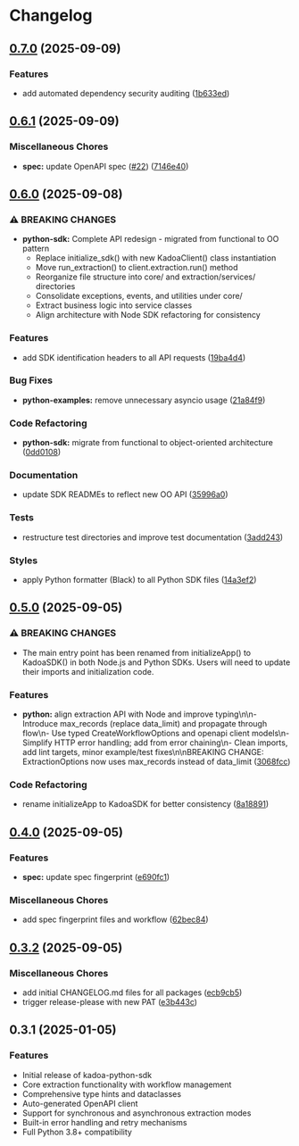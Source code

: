 # Changelog

## [0.7.0](https://github.com/kadoa-org/kadoa-sdks/compare/python-sdk-v0.6.1...python-sdk-v0.7.0) (2025-09-09)


### Features

* add automated dependency security auditing ([1b633ed](https://github.com/kadoa-org/kadoa-sdks/commit/1b633ed8af3b56e6815e72d959cda9c540f99a17))

## [0.6.1](https://github.com/kadoa-org/kadoa-sdks/compare/python-sdk-v0.6.0...python-sdk-v0.6.1) (2025-09-09)


### Miscellaneous Chores

* **spec:** update OpenAPI spec ([#22](https://github.com/kadoa-org/kadoa-sdks/issues/22)) ([7146e40](https://github.com/kadoa-org/kadoa-sdks/commit/7146e40b8c6f4cb9055d09593f56db4c2533ca5b))

## [0.6.0](https://github.com/kadoa-org/kadoa-sdks/compare/python-sdk-v0.5.0...python-sdk-v0.6.0) (2025-09-08)


### ⚠ BREAKING CHANGES

* **python-sdk:** Complete API redesign - migrated from functional to OO pattern
    - Replace initialize_sdk() with new KadoaClient() class instantiation
    - Move run_extraction() to client.extraction.run() method
    - Reorganize file structure into core/ and extraction/services/ directories
    - Consolidate exceptions, events, and utilities under core/
    - Extract business logic into service classes
    - Align architecture with Node SDK refactoring for consistency

### Features

* add SDK identification headers to all API requests ([19ba4d4](https://github.com/kadoa-org/kadoa-sdks/commit/19ba4d4b42e76b70bc3d1f37a5fc677a59458132))


### Bug Fixes

* **python-examples:** remove unnecessary asyncio usage ([21a84f9](https://github.com/kadoa-org/kadoa-sdks/commit/21a84f96c264b6a17972a70433961373f8b9af5e))


### Code Refactoring

* **python-sdk:** migrate from functional to object-oriented architecture ([0dd0108](https://github.com/kadoa-org/kadoa-sdks/commit/0dd01085cbe05534a36b1df44b9acb7e80e8245a))


### Documentation

* update SDK READMEs to reflect new OO API ([35996a0](https://github.com/kadoa-org/kadoa-sdks/commit/35996a07e903d0486480f6e305d4714beeb4ae07))


### Tests

* restructure test directories and improve test documentation ([3add243](https://github.com/kadoa-org/kadoa-sdks/commit/3add24317e1ed55049a88a998986a0144e30ce12))


### Styles

* apply Python formatter (Black) to all Python SDK files ([14a3ef2](https://github.com/kadoa-org/kadoa-sdks/commit/14a3ef29a1a393d16ad95bebdc9d6f90198ec635))

## [0.5.0](https://github.com/kadoa-org/kadoa-sdks/compare/python-sdk-v0.4.0...python-sdk-v0.5.0) (2025-09-05)


### ⚠ BREAKING CHANGES

* The main entry point has been renamed from initializeApp() to KadoaSDK() in both Node.js and Python SDKs. Users will need to update their imports and initialization code.

### Features

* **python:** align extraction API with Node and improve typing\n\n- Introduce max_records (replace data_limit) and propagate through flow\n- Use typed CreateWorkflowOptions and openapi client models\n- Simplify HTTP error handling; add from error chaining\n- Clean imports, add lint targets, minor example/test fixes\n\nBREAKING CHANGE: ExtractionOptions now uses max_records instead of data_limit ([3068fcc](https://github.com/kadoa-org/kadoa-sdks/commit/3068fcce0d474c2e30fd824daba5205968e1e458))


### Code Refactoring

* rename initializeApp to KadoaSDK for better consistency ([8a18891](https://github.com/kadoa-org/kadoa-sdks/commit/8a18891ff0f7d23c7f453e935028820e2cfe460e))

## [0.4.0](https://github.com/kadoa-org/kadoa-sdks/compare/python-sdk-v0.3.2...python-sdk-v0.4.0) (2025-09-05)


### Features

* **spec:** update spec fingerprint ([e690fc1](https://github.com/kadoa-org/kadoa-sdks/commit/e690fc100a62612d540868ddcddf3872b4593833))


### Miscellaneous Chores

* add spec fingerprint files and workflow ([62bec84](https://github.com/kadoa-org/kadoa-sdks/commit/62bec8467582ac1110712a9be80dcdf2540587e8))

## [0.3.2](https://github.com/kadoa-org/kadoa-sdks/compare/python-sdk-v0.3.1...python-sdk-v0.3.2) (2025-09-05)


### Miscellaneous Chores

* add initial CHANGELOG.md files for all packages ([ecb9cb5](https://github.com/kadoa-org/kadoa-sdks/commit/ecb9cb50fe58d5fc0f7b6df17b165a7f30941ab3))
* trigger release-please with new PAT ([e3b443c](https://github.com/kadoa-org/kadoa-sdks/commit/e3b443c9eaee6687ef4de03bf312a49ffa612ace))

## 0.3.1 (2025-01-05)

### Features

* Initial release of kadoa-python-sdk
* Core extraction functionality with workflow management  
* Comprehensive type hints and dataclasses
* Auto-generated OpenAPI client
* Support for synchronous and asynchronous extraction modes
* Built-in error handling and retry mechanisms
* Full Python 3.8+ compatibility
